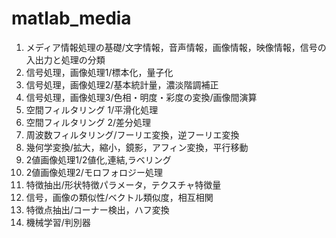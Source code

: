 # matlab_media
1. メディア情報処理の基礎/文字情報，音声情報，画像情報，映像情報，信号の入出力と処理の分類
2. 信号処理，画像処理1/標本化，量子化
3. 信号処理，画像処理2/基本統計量，濃淡階調補正
4. 信号処理，画像処理3/色相・明度・彩度の変換/画像間演算
5. 空間フィルタリング 1/平滑化処理
6. 空間フィルタリング 2/差分処理
7. 周波数フィルタリング/フーリエ変換，逆フーリエ変換
8. 幾何学変換/拡大，縮小，鏡影，アフィン変換，平行移動
9. 2値画像処理1/2値化,連結,ラベリング
10. 2値画像処理2/モロフォロジー処理
11. 特徴抽出/形状特徴パラメータ，テクスチャ特徴量
12. 信号，画像の類似性/ベクトル類似度，相互相関
13. 特徴点抽出/コーナー検出，ハフ変換
14. 機械学習/判別器
